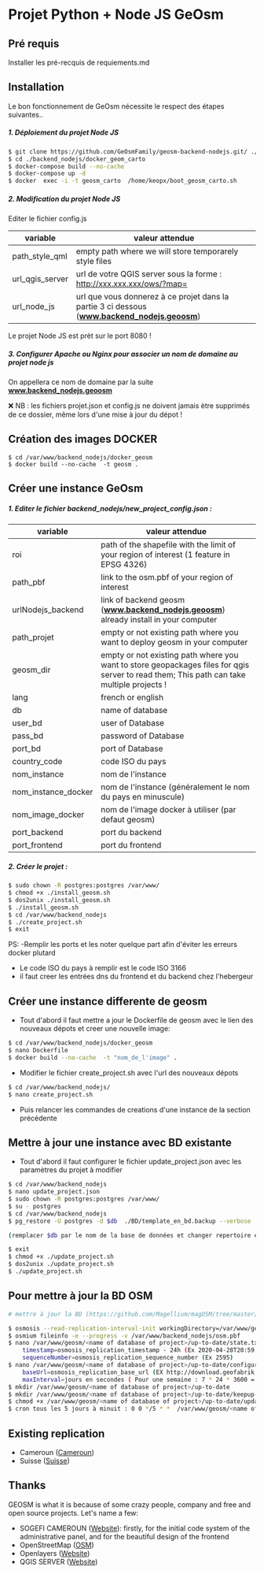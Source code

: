 # Projet Python + Node JS GeOsm

## Pré requis

Installer les pré-recquis de requiements.md

## Installation

Le bon fonctionnement de GeOsm nécessite le respect des étapes suivantes..

##### 1. Déploiement du projet Node JS

```sh
$ git clone https://github.com/GeOsmFamily/geosm-backend-nodejs.git/ ./backend_nodejs
$ cd ./backend_nodejs/docker_geom_carto
$ docker-compose build --no-cache
$ docker-compose up -d
$ docker  exec -i -t geosm_carto  /home/keopx/boot_geosm_carto.sh
```

##### 2. Modification du projet Node JS

Editer le fichier config.js

| variable        | valeur attendue                                                                               |
| --------------- | --------------------------------------------------------------------------------------------- |
| path_style_qml  | empty path where we will store temporarely style files                                        |
| url_qgis_server | url de votre QGIS server sous la forme : http://xxx.xxx.xxx/ows/?map=                         |
| url_node_js     | url que vous donnerez à ce projet dans la partie 3 ci dessous (**www.backend_nodejs.geoosm**) |

Le projet Node JS est prèt sur le port 8080 !

##### 3. Configurer Apache ou Nginx pour associer un nom de domaine au projet node js

On appellera ce nom de domaine par la suite **www.backend_nodejs.geoosm**

❌ NB : les fichiers projet.json et config.js ne doivent jamais ètre supprimés de ce dossier, même lors d'une mise à jour du dépot !

## Création des images DOCKER

```
$ cd /var/www/backend_nodejs/docker_geosm
$ docker build --no-cache  -t geosm .
```

## Créer une instance GeOsm

##### 1. Editer le fichier backend_nodejs/new_project_config.json :

| variable            | valeur attendue                                                                                                                           |
| ------------------- | ----------------------------------------------------------------------------------------------------------------------------------------- |
| roi                 | path of the shapefile with the limit of your region of interest (1 feature in EPSG 4326)                                                  |
| path_pbf            | link to the osm.pbf of your region of interest                                                                                            |
| urlNodejs_backend   | link of backend geosm (**www.backend_nodejs.geoosm**) already install in your computer                                                    |
| path_projet         | empty or not existing path where you want to deploy geosm in your computer                                                                |
| geosm_dir           | empty or not existing path where you want to store geopackages files for qgis server to read them; This path can take multiple projects ! |
| lang                | french or english                                                                                                                         |
| db                  | name of database                                                                                                                          |
| user_bd             | user of Database                                                                                                                          |
| pass_bd             | password of Database                                                                                                                      |
| port_bd             | port of Database                                                                                                                          |
| country_code        | code ISO du pays                                                                                                                          |
| nom_instance        | nom de l'instance                                                                                                                         |
| nom_instance_docker | nom de l'instance (généralement le nom du pays en minuscule)                                                                              |
| nom_image_docker    | nom de l'image docker à utiliser (par defaut geosm)                                                                                       |
| port_backend        | port du backend                                                                                                                           |
| port_frontend       | port du frontend                                                                                                                          |

##### 2. Créer le projet :

```sh
$ sudo chown -R postgres:postgres /var/www/
$ chmod +x ./install_geosm.sh
$ dos2unix ./install_geosm.sh
$ ./install_geosm.sh
$ cd /var/www/backend_nodejs
$ ./create_project.sh
$ exit

```

PS: -Remplir les ports et les noter quelque part afin d'éviter les erreurs docker plutard

- Le code ISO du pays à remplir est le code ISO 3166
- il faut creer les entrées dns du frontend et du backend chez l'hebergeur

## Créer une instance differente de geosm

- Tout d'abord il faut mettre a jour le Dockerfile de geosm avec le lien des nouveaux dépots et creer une nouvelle image:

```sh
$ cd /var/www/backend_nodejs/docker_geosm
$ nano Dockerfile
$ docker build --no-cache  -t "nom_de_l'image" .
```

- Modifier le fichier create_project.sh avec l'url des nouveaux dépots

```sh
$ cd /var/www/backend_nodejs/
$ nano create_project.sh
```

- Puis relancer les commandes de creations d'une instance de la section précédente

## Mettre à jour une instance avec BD existante

- Tout d'abord il faut configurer le fichier update_project.json avec les paramètres du projet à modifier

```sh
$ cd /var/www/backend_nodejs
$ nano update_project.json
$ sudo chown -R postgres:postgres /var/www/
$ su - postgres
$ cd /var/www/backend_nodejs
$ pg_restore -U postgres -d $db  ./BD/template_en_bd.backup --verbose

(remplacer $db par le nom de la base de données et changer repertoire en fonction du template de l\'instance)

$ exit
$ chmod +x ./update_project.sh
$ dos2unix ./update_project.sh
$ ./update_project.sh

```

## Pour mettre à jour la BD OSM

```sh
# mettre à jour la BD (https://github.com/Magellium/magOSM/tree/master/database)

$ osmosis --read-replication-interval-init workingDirectory=/var/www/geosm/<name of database of project>/up-to-date
$ osmium fileinfo -e --progress -v /var/www/backend_nodejs/osm.pbf
$ nano /var/www/geosm/<name of database of project>/up-to-date/state.txt
    timestamp=osmosis_replication_timestamp - 24h (Ex 2020-04-28T20:59:03Z - 24h = 2020-04-27T20:59:03Z)
	sequenceNumber=osmosis_replication_sequence_number (Ex 2595)
$ nano /var/www/geosm/<name of database of project>/up-to-date/configuration.txt (le fichier existe déja normalement, il a été crée par la première commande avec osmosis)
    baseUrl=osmosis_replication_base_url (EX http://download.geofabrik.de/europe/france-updates)
    maxInterval=jours en secondes ( Pour une semaine : 7 * 24 * 3600 = 604800)
$ mkdir /var/www/geosm/<name of database of project>/up-to-date
$ mkdir /var/www/geosm/<name of database of project>/up-to-date/keepup-cron-logs/
$ chmod +x /var/www/geosm/<name of database of project>/up-to-date/update_osm_db.sh
$ cron tous les 5 jours à minuit : 0 0 */5 * *  /var/www/geosm/<name of database of project>/up-to-date/update_osm_db.sh > /var/www/geosm/france/up-to-date/keepup-cron-logs/keepup-cron.log 2>&1

```

## Existing replication

- Cameroun ([Cameroun](http://cameroun.geo.sm/))
- Suisse ([Suisse](http://suisse.geo.sm/))

## Thanks

GEOSM is what it is because of some crazy people, company and free and open source projects. Let's name a few:

- SOGEFI CAMEROUN ([Website](http://sogefi.cm)): firstly, for the initial code system of the administrative panel, and for the beautiful design of the frontend
- OpenStreetMap ([OSM](http://osm.org))
- Openlayers ([Website](http://openlayers.com))
- QGIS SERVER ([Website](https://docs.qgis.org/3.4/en/docs/training_manual/qgis_server/index.html))
